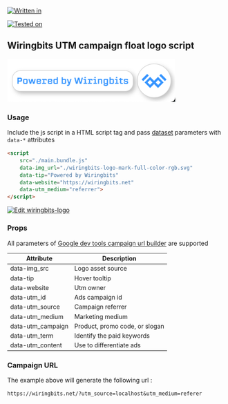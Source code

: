 [![Written in](https://badgen.net/badge/Written%20in/Typescript/blue?icon=typescript)](https://www.typescriptlang.org)

[![Tested on](https://badgen.net/badge/Tested%20on/Chrome/purple?icon=chrome)](https://www.google.com/chrome)

## Wiringbits UTM campaign float logo script

![hover_screenshot](/docs/onHover.png)

### Usage
Include the js script in a HTML script tag and pass [dataset](https://developer.mozilla.org/en-US/docs/Web/API/HTMLElement/dataset) parameters with `data-*` attributes

```html
<script 
    src="./main.bundle.js" 
    data-img_url="./wiringbits-logo-mark-full-color-rgb.svg"
    data-tip="Powered by Wiringbits"
    data-website="https://wiringbits.net"
    data-utm_medium="referrer">
</script>
```

[![Edit wiringbits-logo](https://codesandbox.io/static/img/play-codesandbox.svg)](https://codesandbox.io/s/github/saulpalv/wiringbits-logo/tree/master/?fontsize=14&hidenavigation=1&theme=dark)

### Props
All parameters of [Google dev tools campaign url builder](https://ga-dev-tools.web.app/ga4/campaign-url-builder/) are supported

|Attribute         |Description                      |
|-                 |-                                |
|data-img_src      |Logo asset source                |
|data-tip          |Hover tooltip                    |
|data-website      |Utm owner                        |
|data-utm_id       |Ads campaign id                  |
|data-utm_source   |Campaign referrer                |
|data-utm_medium   |Marketing medium                 |
|data-utm_campaign |Product, promo code, or slogan   |
|data-utm_term     |Identify the paid keywords       |
|data-utm_content  |Use to differentiate ads         |


### Campaign URL

The example above will generate the following url : 

```
https://wiringbits.net/?utm_source=localhost&utm_medium=referer
```